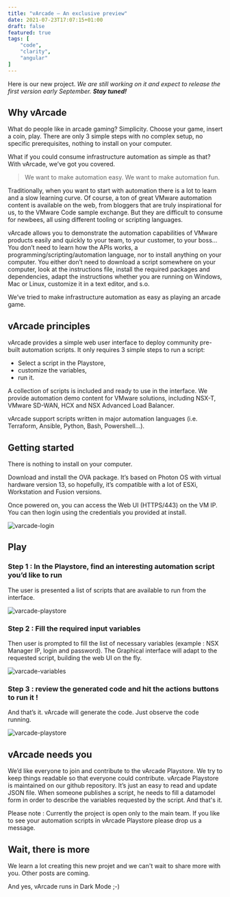 ```yaml
---
title: "vArcade – An exclusive preview"
date: 2021-07-23T17:07:15+01:00
draft: false
featured: true
tags: [
    "code",
    "clarity",
    "angular"
]
---
```



Here is our new project.
*We are still working on it and expect to release the first version early September. __Stay tuned!__*

## Why vArcade

What do people like in arcade gaming? Simplicity. Choose your game, insert a coin, play. There are only 3 simple steps with no complex setup, no specific prerequisites, nothing to install on your computer.

What if you could consume infrastructure automation as simple as that? With vArcade, we’ve got you covered.
> We want to make automation easy. We want to make automation fun.

Traditionally, when you want to start with automation there is a lot to learn and a slow learning curve. Of course, a ton of great VMware automation content is available on the web, from bloggers that are truly inspirational for us, to the VMware Code sample exchange. But they are difficult to consume for newbees, all using different tooling or scripting languages.

vArcade allows you to demonstrate the automation capabilities of VMware products easily and quickly to your team, to your customer, to your boss… You don’t need to learn how the APIs works, a programming/scripting/automation language, nor to install anything on your computer. You either don’t need to download a script somewhere on your computer, look at the instructions file, install the required packages and dependencies, adapt the instructions whether you are running on Windows, Mac or Linux, customize it in a text editor, and s.o.

We’ve tried to make infrastructure automation as easy as playing an arcade game.

## vArcade principles

vArcade provides a simple web user interface to deploy community pre-built automation scripts. It only requires 3 simple steps to run a script:
-	Select a script in the Playstore,
-	customize the variables,
-	run it.

A collection of scripts is included and ready to use in the interface. We provide automation demo content for VMware solutions, including NSX-T, VMware SD-WAN, HCX and NSX Advanced Load Balancer.

vArcade support scripts written in major automation languages (i.e. Terraform, Ansible, Python, Bash, Powershell…).

## Getting started

There is nothing to install on your computer.

Download and install the OVA package. It’s based on Photon OS with virtual hardware version 13, so hopefully, it’s compatible with a lot of ESXi, Workstation and Fusion versions.

Once powered on, you can access the Web UI (HTTPS/443) on the VM IP. You can then login using the credentials you provided at install.

![varcade-login](/varcade-login.png "vArcade Login Page")

## Play

### Step 1 : In the Playstore, find an interesting automation script you’d like to run 
The user is presented a list of scripts that are available to run from the interface.

![varcade-playstore](/varcade-playstore.png "vArcade Playstore Page")

### Step 2 : Fill the required input variables
Then user is prompted to fill the list of necessary variables (example : NSX Manager IP, login and password). The Graphical interface will adapt to the requested script, building the web UI on the fly. 

![varcade-variables](/varcade-variables.png "vArcade variables Page")

### Step 3 : review the generated code and hit the actions buttons to run it !
And that’s it. vArcade will generate the code. Just observe the code running. 

![varcade-playstore](/varcade-run.png "vArcade run Page")

## vArcade needs you

We’d like everyone to join and contribute to the vArcade Playstore. We try to keep things readable so that everyone could contribute. vArcade Playstore is maintained on our github repository. It’s just an easy to read and update JSON file. When someone publishes a script, he needs to fill a datamodel form in order to describe the variables requested by the script. And that's it.

Please note : Currently the project is open only to the main team. If you like to see your automation scripts in vArcade Playstore please drop us a message.

## Wait, there is more

We learn a lot creating this new projet and we can't wait to share more with you. Other posts are coming. 

And yes, vArcade runs in Dark Mode ;-)
